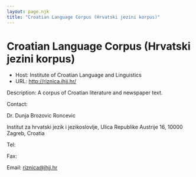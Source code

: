 ```yaml
---
layout: page.njk
title: "Croatian Language Corpus (Hrvatski jezini korpus)"
---
```

# Croatian Language Corpus (Hrvatski jezini korpus)




* Host: Institute of Croatian Language and Linguistics
* URL: <http://riznica.ihjj.hr/>



Description:
 A corpus of Croatian literature and newspaper text.



Contact: 



Dr. Dunja Brozovic Roncevic


Institut za hrvatski jezik i jezikoslovlje,
 Ulica Republike Austrije 16,
 10000 Zagreb,
 Croatia


Tel: 


Fax: 


Email: [riznica@ihjj.hr](mailto:riznica@ihjj.hr)





